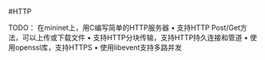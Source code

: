#HTTP

TODO：
在mininet上，用C编写简单的HTTP服务器
• 支持HTTP Post/Get方法，可以上传或下载文件
• 支持HTTP分块传输，支持HTTP持久连接和管道
• 使用openssl库，支持HTTPS
• 使用libevent支持多路并发
